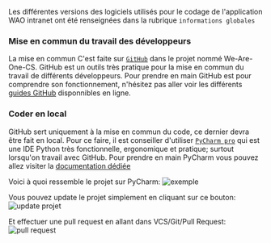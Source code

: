 Les différentes versions des logiciels utilisés pour le codage de l'application WAO intranet ont été renseignées dans la rubrique `informations globales`

### Mise en commun du travail des développeurs

La mise en commun C'est faite sur [`GitHub`](https://github.com/) dans le projet nommé We-Are-One-CS.
GitHub est un outils très pratique pour la mise en commun du travail de différents développeurs.
Pour prendre en main GitHub est pour comprendre son fonctionnement, n'hésitez pas aller voir les différents [guides GitHub](https://guides.github.com/) disponnibles en ligne.

### Coder en local

GitHub sert uniquement à la mise en commun du code, ce dernier devra être fait en local. 
Pour ce faire, il est conseiller d'utiliser [`PyCharm pro`](https://www.jetbrains.com/fr-fr/pycharm/download/#section=windows) qui est une IDE Python très fonctionnelle, ergonomique et pratique; surtout lorsqu'on travail avec GitHub.
Pour prendre en main PyCharm vous pouvez allez visiter la [documentation dédiée](https://www.jetbrains.com/fr-fr/pycharm/documentation/)

Voici à quoi ressemble le projet sur PyCharm:
![exemple](https://github.com/We-Are-One-CS/wao-docs/blob/master/img/WAO_intranet_PyCharm.JPG)

Vous pouvez update le projet simplement en cliquant sur ce bouton:
![update projet](https://github.com/We-Are-One-CS/wao-docs/blob/master/img/update_projet_pycharm.JPG)

Et effectuer une pull request en allant dans VCS/Git/Pull Request:
![pull request](https://github.com/We-Are-One-CS/wao-docs/blob/master/img/pull_request_pycharm.JPG)
